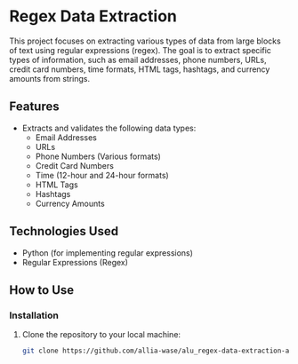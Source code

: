 # Regex Data Extraction

This project focuses on extracting various types of data from large blocks of text using regular expressions (regex). The goal is to extract specific types of information, such as email addresses, phone numbers, URLs, credit card numbers, time formats, HTML tags, hashtags, and currency amounts from strings.

## Features

- Extracts and validates the following data types:
  - Email Addresses
  - URLs
  - Phone Numbers (Various formats)
  - Credit Card Numbers
  - Time (12-hour and 24-hour formats)
  - HTML Tags
  - Hashtags
  - Currency Amounts

## Technologies Used

- Python (for implementing regular expressions)
- Regular Expressions (Regex)
  
## How to Use

### Installation

1. Clone the repository to your local machine:
   ```bash
   git clone https://github.com/allia-wase/alu_regex-data-extraction-allia-wase.git

